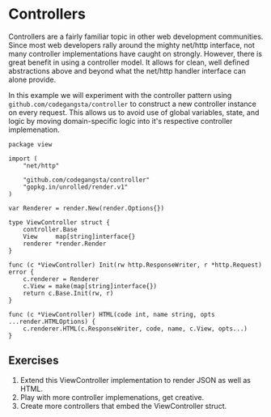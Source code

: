 # Controllers

Controllers are a fairly familiar topic in other web development communities.
Since most web developers rally around the mighty net/http interface, not many
controller implementations have caught on strongly. However, there is great
benefit in using a controller model. It allows for clean, well defined
abstractions above and beyond what the net/http handler interface can alone
provide.

In this example we will experiment with the controller pattern using
`github.com/codegangsta/controller` to construct a new controller instance on
every request. This allows us to avoid use of global variables, state, and
logic by moving domain-specific logic into it's respective controller
implemenation.

```
package view

import (
	"net/http"

	"github.com/codegangsta/controller"
	"gopkg.in/unrolled/render.v1"
)

var Renderer = render.New(render.Options{})

type ViewController struct {
	controller.Base
	View     map[string]interface{}
	renderer *render.Render
}

func (c *ViewController) Init(rw http.ResponseWriter, r *http.Request) error {
	c.renderer = Renderer
	c.View = make(map[string]interface{})
	return c.Base.Init(rw, r)
}

func (c *ViewController) HTML(code int, name string, opts ...render.HTMLOptions) {
	c.renderer.HTML(c.ResponseWriter, code, name, c.View, opts...)
}
```

## Exercises
1. Extend this ViewController implementation to render JSON as well as HTML.
2. Play with more controller implemenations, get creative.
3. Create more controllers that embed the ViewController struct.
